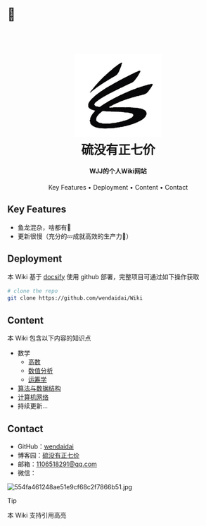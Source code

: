 # 🤪

<h1 align="center">
  <br>
  <a href="" target="_blank"><img src="logo.jpg" alt="硫没有正七价" width="200"></a>
  <br>
  硫没有正七价
  <br>
</h1>

<h4 align="center">WJJ的个人Wiki网站</h4>

<!-- <p align="center">
  <a href="https://badge.fury.io/js/electron-markdownify">
    <img src="https://badge.fury.io/js/electron-markdownify.svg"
         alt="Gitter">
  </a>
  <a href="https://gitter.im/amitmerchant1990/electron-markdownify"><img src="https://badges.gitter.im/amitmerchant1990/electron-markdownify.svg"></a>
  <a href="https://saythanks.io/to/bullredeyes@gmail.com">
      <img src="https://img.shields.io/badge/SayThanks.io-%E2%98%BC-1EAEDB.svg">
  </a>
  <a href="https://www.paypal.me/AmitMerchant">
    <img src="https://img.shields.io/badge/$-donate-ff69b4.svg?maxAge=2592000&amp;style=flat">
  </a>
</p> -->

<p align="center">
  <a>Key Features</a> •
  <a>Deployment</a> •
  <a>Content</a> •
  <a>Contact</a> 
</p>

## Key Features

- 鱼龙混杂，啥都有🙈
- 更新很慢（充分的💤成就高效的生产力🐶）

## Deployment
本 Wiki 基于 [docsify](https://docsify.js.org/#/) 使用 github 部署，完整项目可通过如下操作获取
```bash
# clone the repo
git clone https://github.com/wendaidai/Wiki
```

## Content
本 Wiki 包含以下内容的知识点
- 数学
  - [高数](/Additional_Math/01-propaedeutics.md)
  - [数值分析](Computing_Method/exam.md)
  - [运筹学](O.R/1.simplex_algorithm.md)
- [算法与数据结构](/DS_AL/DS/linked_list.md)
- [计算机网络](/Network/1.overview.md)
- 持续更新...

## Contact
- GitHub：[wendaidai](https://github.com/wendaidai)
- 博客园：[硫没有正七价](https://www.cnblogs.com/wendaidai/)
- 邮箱：1106518291@qq.com
- 微信：
  
![554fa461248ae51e9cf68c2f7866b51.jpg](https://s2.loli.net/2022/07/09/nLxuReH6v8jrbht.jpg)

> [!tip]
> 本 Wiki 支持引用高亮

<span id="busuanzi_container_site_pv" style='display:none'>
    👀 本站总访问量：<span id="busuanzi_value_site_pv"></span> 次
</span>
<span id="busuanzi_container_site_uv" style='display:none'>
    | 🚴‍♂️ 本站总访客数：<span id="busuanzi_value_site_uv"></span> 人
</span>

<link rel="stylesheet" href="https://cdnjs.cloudflare.com/ajax/libs/social-share.js/1.0.16/css/share.min.css">
<div class="social-share"></div>
<script type="text/javascript" src="https://cdnjs.cloudflare.com/ajax/libs/social-share.js/1.0.16/js/social-share.min.js"></script>
